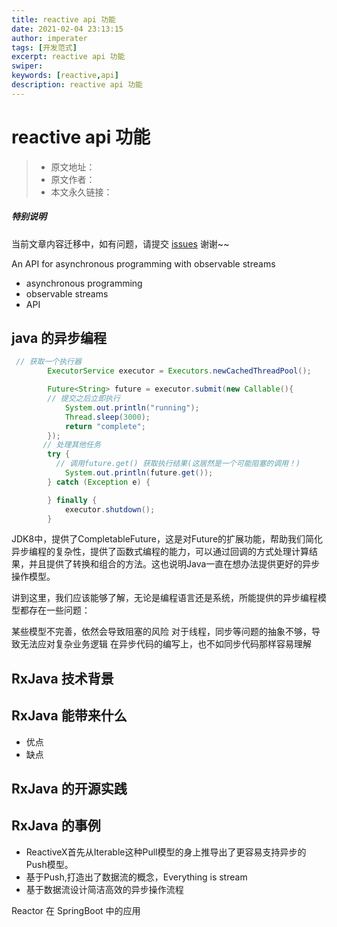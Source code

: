 ```yaml
---
title: reactive api 功能
date: 2021-02-04 23:13:15
author: imperater
tags: [开发范式]
excerpt: reactive api 功能
swiper:
keywords: [reactive,api]
description: reactive api 功能
---
```


# reactive api 功能

> * 原文地址：[]()
> * 原文作者：[]()
> * 本文永久链接：[]()

##### **特别说明**

当前文章内容迁移中，如有问题，请提交 [issues](https://github.com/Starrier/starrier.github.io/issues) 谢谢~~

An API for asynchronous programming
with observable streams

- asynchronous programming
- observable streams
- API

## java 的异步编程

```java
 // 获取一个执行器
        ExecutorService executor = Executors.newCachedThreadPool();

        Future<String> future = executor.submit(new Callable(){
        // 提交之后立即执行
            System.out.println("running");
            Thread.sleep(3000);
            return "complete";
        });
       // 处理其他任务
        try {
          // 调用future.get() 获取执行结果(这居然是一个可能阻塞的调用！)
            System.out.println(future.get());
        } catch (Exception e) {

        } finally {
            executor.shutdown();
        }

```

JDK8中，提供了CompletableFuture，这是对Future的扩展功能，帮助我们简化异步编程的复杂性，提供了函数式编程的能力，可以通过回调的方式处理计算结果，并且提供了转换和组合的方法。这也说明Java一直在想办法提供更好的异步操作模型。


讲到这里，我们应该能够了解，无论是编程语言还是系统，所能提供的异步编程模型都存在一些问题：

某些模型不完善，依然会导致阻塞的风险
对于线程，同步等问题的抽象不够，导致无法应对复杂业务逻辑
在异步代码的编写上，也不如同步代码那样容易理解


## RxJava 技术背景

## RxJava 能带来什么

- 优点
- 缺点

## RxJava 的开源实践

## RxJava 的事例


- ReactiveX首先从Iterable这种Pull模型的身上推导出了更容易支持异步的Push模型。
- 基于Push,打造出了数据流的概念，Everything is stream
- 基于数据流设计简洁高效的异步操作流程

Reactor 在 SpringBoot 中的应用
